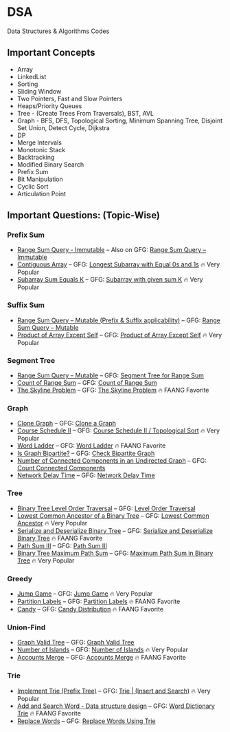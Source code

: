 # DSA

Data Structures & Algorithms Codes

## Important Concepts

- Array
- LinkedList
- Sorting
- Sliding Window
- Two Pointers, Fast and Slow Pointers
- Heaps/Priority Queues
- Tree - (Create Trees From Traversals), BST, AVL
- Graph - BFS, DFS, Topological Sorting, Minimum Spanning Tree, Disjoint Set Union, Detect Cycle, Dijkstra
- DP
- Merge Intervals
- Monotonic Stack
- Backtracking
- Modified Binary Search
- Prefix Sum
- Bit Manipulation
- Cyclic Sort
- Articulation Point

## Important Questions: (Topic-Wise)

### Prefix Sum

- [Range Sum Query - Immutable](https://leetcode.com/problems/range-sum-query-immutable/) – Also on
  GFG: [Range Sum Query – Immutable](https://www.geeksforgeeks.org/range-sum-query-immutable/)
- [Contiguous Array](https://leetcode.com/problems/contiguous-array/) –
  GFG: [Longest Subarray with Equal 0s and 1s](https://www.geeksforgeeks.org/longest-subarray-with-equal-number-of-0s-and-1s/) 🔥 Very Popular
- [Subarray Sum Equals K](https://leetcode.com/problems/subarray-sum-equals-k/) –
  GFG: [Subarray with given sum K](https://www.geeksforgeeks.org/subarray-with-given-sum/) 🔥 Very Popular

### Suffix Sum

- [Range Sum Query – Mutable (Prefix & Suffix applicability)](https://leetcode.com/problems/range-sum-query-mutable/) –
  GFG: [Range Sum Query – Mutable](https://www.geeksforgeeks.org/range-sum-query-mutable/)
- [Product of Array Except Self](https://leetcode.com/problems/product-of-array-except-self/) –
  GFG: [Product of Array Except Self](https://www.geeksforgeeks.org/product-array-puzzle/) 🔥 Very Popular

### Segment Tree

- [Range Sum Query – Mutable](https://leetcode.com/problems/range-sum-query-mutable/) –
  GFG: [Segment Tree for Range Sum](https://www.geeksforgeeks.org/segment-tree-set-1-sum-of-given-range/)
- [Count of Range Sum](https://leetcode.com/problems/count-of-range-sum/) – GFG: [Count of Range Sum](https://www.geeksforgeeks.org/count-range-sum/)
- [The Skyline Problem](https://leetcode.com/problems/the-skyline-problem/) –
  GFG: [The Skyline Problem](https://www.geeksforgeeks.org/the-skyline-problem-set-1/) 🔥 FAANG Favorite

### Graph

- [Clone Graph](https://leetcode.com/problems/clone-graph/) – GFG: [Clone a Graph](https://www.geeksforgeeks.org/clone-graph/)
- [Course Schedule II](https://leetcode.com/problems/course-schedule-ii/) –
  GFG: [Course Schedule II / Topological Sort](https://www.geeksforgeeks.org/topological-sorting/) 🔥 Very Popular
- [Word Ladder](https://leetcode.com/problems/word-ladder/) –
  GFG: [Word Ladder](https://www.geeksforgeeks.org/word-ladder-length-of-shortest-chain-to-reach-a-target-word/) 🔥 FAANG Favorite
- [Is Graph Bipartite?](https://leetcode.com/problems/is-graph-bipartite/) –
  GFG: [Check Bipartite Graph](https://www.geeksforgeeks.org/bipartite-graph/)
- [Number of Connected Components in an Undirected Graph](https://leetcode.com/problems/number-of-connected-components-in-an-undirected-graph/) –
  GFG: [Count Connected Components](https://www.geeksforgeeks.org/find-number-of-connected-components-in-an-undirected-graph/)
- [Network Delay Time](https://leetcode.com/problems/network-delay-time/) –
  GFG: [Network Delay Time](https://www.geeksforgeeks.org/network-delay-time-problem/)

### Tree

- [Binary Tree Level Order Traversal](https://leetcode.com/problems/binary-tree-level-order-traversal/) –
  GFG: [Level Order Traversal](https://www.geeksforgeeks.org/level-order-tree-traversal/)
- [Lowest Common Ancestor of a Binary Tree](https://leetcode.com/problems/lowest-common-ancestor-of-a-binary-tree/) –
  GFG: [Lowest Common Ancestor](https://www.geeksforgeeks.org/lowest-common-ancestor-in-a-binary-tree/) 🔥 Very Popular
- [Serialize and Deserialize Binary Tree](https://leetcode.com/problems/serialize-and-deserialize-binary-tree/) –
  GFG: [Serialize and Deserialize Binary Tree](https://www.geeksforgeeks.org/serialize-and-deserialize-binary-tree/) 🔥 FAANG Favorite
- [Path Sum III](https://leetcode.com/problems/path-sum-iii/) – GFG: [Path Sum III](https://www.geeksforgeeks.org/find-k-sum-paths-binary-tree/)
- [Binary Tree Maximum Path Sum](https://leetcode.com/problems/binary-tree-maximum-path-sum/) –
  GFG: [Maximum Path Sum in Binary Tree](https://www.geeksforgeeks.org/maximum-path-sum-in-a-binary-tree/) 🔥 Very Popular

### Greedy

- [Jump Game](https://leetcode.com/problems/jump-game/) –
  GFG: [Jump Game](https://www.geeksforgeeks.org/minimum-number-of-jumps-to-reach-end-of-a-given-array/) 🔥 Very Popular
- [Partition Labels](https://leetcode.com/problems/partition-labels/) – GFG: [Partition Labels](https://www.geeksforgeeks.org/partition-labels/) 🔥
  FAANG Favorite
- [Candy](https://leetcode.com/problems/candy/) – GFG: [Candy Distribution](https://www.geeksforgeeks.org/minimum-number-of-candies/) 🔥 FAANG Favorite

### Union-Find

- [Graph Valid Tree](https://leetcode.com/problems/graph-valid-tree/) –
  GFG: [Graph Valid Tree](https://www.geeksforgeeks.org/detect-cycle-undirected-graph/)
- [Number of Islands](https://leetcode.com/problems/number-of-islands/) –
  GFG: [Number of Islands](https://www.geeksforgeeks.org/find-number-of-islands/) 🔥 Very Popular
- [Accounts Merge](https://leetcode.com/problems/accounts-merge/) – GFG: [Accounts Merge](https://www.geeksforgeeks.org/merging-accounts/) 🔥 FAANG
  Favorite

### Trie

- [Implement Trie (Prefix Tree)](https://leetcode.com/problems/implement-trie-prefix-tree/) –
  GFG: [Trie | (Insert and Search)](https://www.geeksforgeeks.org/trie-insert-and-search/) 🔥 Very Popular
- [Add and Search Word - Data structure design](https://leetcode.com/problems/add-and-search-word-data-structure-design/) –
  GFG: [Word Dictionary Trie](https://www.geeksforgeeks.org/design-add-and-search-words-data-structure/) 🔥 FAANG Favorite
- [Replace Words](https://leetcode.com/problems/replace-words/) – GFG: [Replace Words Using Trie](https://www.geeksforgeeks.org/replace-words-trie/)